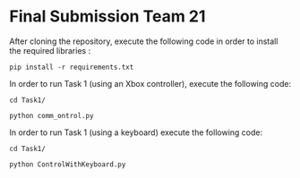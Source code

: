 # Final Submission Team 21 #

After cloning the repository, execute the following code in order to install the required libraries :

```shell
pip install -r requirements.txt
```
In order to run Task 1 (using an Xbox controller), execute the following code:

```shell
cd Task1/

python comm_ontrol.py
```

In order to run Task 1 (using a keyboard) execute the following code:

```shell
cd Task1/

python ControlWithKeyboard.py
```
